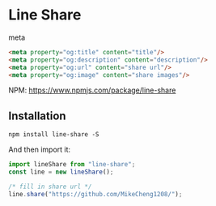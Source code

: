 # Line Share

meta
```html
<meta property="og:title" content="title"/>
<meta property="og:description" content="description"/>
<meta property="og:url" content="share url"/>
<meta property="og:image" content="share images"/>
```
NPM:  https://www.npmjs.com/package/line-share

## Installation
```
npm install line-share -S
```
And then import it:
```javascript
import lineShare from "line-share";
const line = new lineShare();

/* fill in share url */
line.share("https://github.com/MikeCheng1208/");
```
